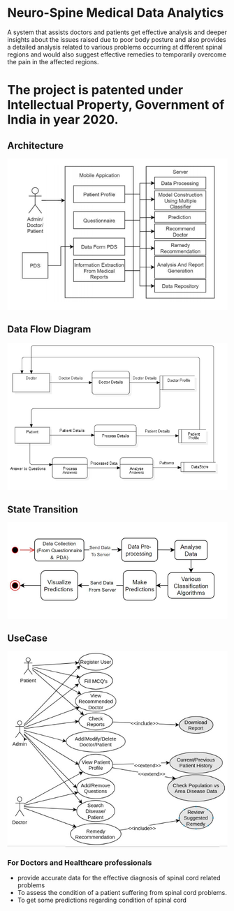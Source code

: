# Neuro-Spine Medical Data Analytics
A system that assists doctors and patients get effective  analysis and deeper insights about the issues raised due to poor body posture and also provides a detailed analysis related to various problems occurring at different spinal regions and would also suggest effective remedies to temporarily overcome the pain in the affected regions. 


# The project is patented under Intellectual Property, Government of India in year 2020.

## Architecture

![Architecture](/Diagrams/Architecture.PNG)

## Data Flow Diagram 

![DFD](/Diagrams/DFD.jpeg)

## State Transition 

![StateTransition](/Diagrams/StateTransition.jpeg)

## UseCase

![UseCase](/Diagrams/UseCase.jpeg)

### For Doctors and Healthcare professionals
* provide accurate data for the effective diagnosis of spinal cord related problems
* To assess the condition of a patient suffering from spinal cord problems.
* To get some predictions regarding condition of  spinal cord
